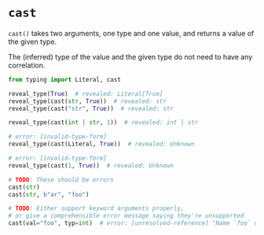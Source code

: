 # `cast`

`cast()` takes two arguments, one type and one value, and returns a value of the given type.

The (inferred) type of the value and the given type do not need to have any correlation.

```py
from typing import Literal, cast

reveal_type(True)  # revealed: Literal[True]
reveal_type(cast(str, True))  # revealed: str
reveal_type(cast("str", True))  # revealed: str

reveal_type(cast(int | str, 1))  # revealed: int | str

# error: [invalid-type-form]
reveal_type(cast(Literal, True))  # revealed: Unknown

# error: [invalid-type-form]
reveal_type(cast(1, True))  # revealed: Unknown

# TODO: These should be errors
cast(str)
cast(str, b"ar", "foo")

# TODO: Either support keyword arguments properly,
# or give a comprehensible error message saying they're unsupported
cast(val="foo", typ=int)  # error: [unresolved-reference] "Name `foo` used when not defined"
```
